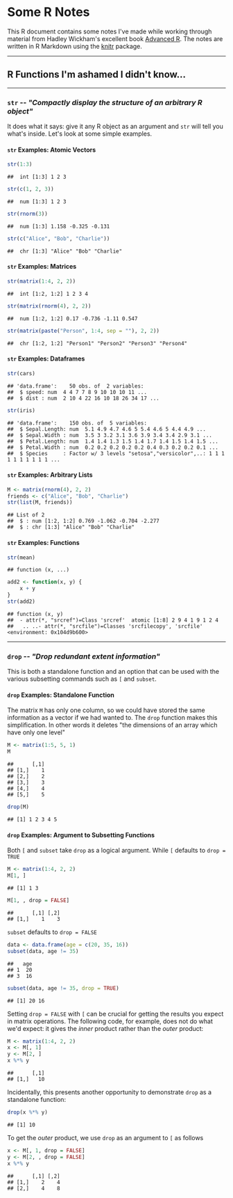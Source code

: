 # Some R Notes

This R document contains some notes I've made while working through material from Hadley Wickham's excellent book [Advanced R](http://adv-r.had.co.nz/). 
The notes are written in R Markdown using the [knitr](http://yihui.name/knitr) package. 

----

## R Functions I'm ashamed I didn't know...

----

### `str`  -- *"Compactly display the structure of an arbitrary R object"*
It does what it says: give it any R object as an argument and `str` will tell you what's inside. Let's look at some simple examples.
#### `str` Examples: Atomic Vectors

```r
str(1:3)
```

```
##  int [1:3] 1 2 3
```

```r
str(c(1, 2, 3))
```

```
##  num [1:3] 1 2 3
```

```r
str(rnorm(3))
```

```
##  num [1:3] 1.158 -0.325 -0.131
```

```r
str(c("Alice", "Bob", "Charlie"))
```

```
##  chr [1:3] "Alice" "Bob" "Charlie"
```

#### `str` Examples: Matrices

```r
str(matrix(1:4, 2, 2))
```

```
##  int [1:2, 1:2] 1 2 3 4
```

```r
str(matrix(rnorm(4), 2, 2))
```

```
##  num [1:2, 1:2] 0.17 -0.736 -1.11 0.547
```

```r
str(matrix(paste("Person", 1:4, sep = ""), 2, 2))
```

```
##  chr [1:2, 1:2] "Person1" "Person2" "Person3" "Person4"
```

#### `str` Examples: Dataframes

```r
str(cars)
```

```
## 'data.frame':	50 obs. of  2 variables:
##  $ speed: num  4 4 7 7 8 9 10 10 10 11 ...
##  $ dist : num  2 10 4 22 16 10 18 26 34 17 ...
```

```r
str(iris)
```

```
## 'data.frame':	150 obs. of  5 variables:
##  $ Sepal.Length: num  5.1 4.9 4.7 4.6 5 5.4 4.6 5 4.4 4.9 ...
##  $ Sepal.Width : num  3.5 3 3.2 3.1 3.6 3.9 3.4 3.4 2.9 3.1 ...
##  $ Petal.Length: num  1.4 1.4 1.3 1.5 1.4 1.7 1.4 1.5 1.4 1.5 ...
##  $ Petal.Width : num  0.2 0.2 0.2 0.2 0.2 0.4 0.3 0.2 0.2 0.1 ...
##  $ Species     : Factor w/ 3 levels "setosa","versicolor",..: 1 1 1 1 1 1 1 1 1 1 ...
```


#### `str` Examples: Arbitrary Lists

```r
M <- matrix(rnorm(4), 2, 2)
friends <- c("Alice", "Bob", "Charlie")
str(list(M, friends))
```

```
## List of 2
##  $ : num [1:2, 1:2] 0.769 -1.062 -0.704 -2.277
##  $ : chr [1:3] "Alice" "Bob" "Charlie"
```

#### `str` Examples: Functions

```r
str(mean)
```

```
## function (x, ...)
```

```r
add2 <- function(x, y) {
    x + y
}
str(add2)
```

```
## function (x, y)  
##  - attr(*, "srcref")=Class 'srcref'  atomic [1:8] 2 9 4 1 9 1 2 4
##   .. ..- attr(*, "srcfile")=Classes 'srcfilecopy', 'srcfile' <environment: 0x104d9b600>
```

----

### `drop`  -- *"Drop redundant extent information"*

This is both a standalone function and an option that can be used with the various subsetting commands such as `[` and `subset`. 

#### `drop` Examples: Standalone Function
The matrix `M` has only one column, so we could have stored the same information as a vector if we had wanted to. The `drop` function makes this simplification. In other words it deletes "the dimensions of an array which have only one level"

```r
M <- matrix(1:5, 5, 1)
M
```

```
##      [,1]
## [1,]    1
## [2,]    2
## [3,]    3
## [4,]    4
## [5,]    5
```

```r
drop(M)
```

```
## [1] 1 2 3 4 5
```


#### `drop` Examples: Argument to Subsetting Functions
Both `[` and `subset` take `drop` as a logical argument. While `[` defaults to `drop = TRUE`

```r
M <- matrix(1:4, 2, 2)
M[1, ]
```

```
## [1] 1 3
```

```r
M[1, , drop = FALSE]
```

```
##      [,1] [,2]
## [1,]    1    3
```

`subset` defaults to `drop = FALSE`

```r
data <- data.frame(age = c(20, 35, 16))
subset(data, age != 35)
```

```
##   age
## 1  20
## 3  16
```

```r
subset(data, age != 35, drop = TRUE)
```

```
## [1] 20 16
```

Setting `drop = FALSE` with `[` can be crucial for getting the results you expect in matrix operations. The following code, for example, does not do what we'd expect: it gives the *inner* product rather than the *outer* product:

```r
M <- matrix(1:4, 2, 2)
x <- M[, 1]
y <- M[2, ]
x %*% y
```

```
##      [,1]
## [1,]   10
```

Incidentally, this presents another opportunity to demonstrate `drop` as a standalone function:

```r
drop(x %*% y)
```

```
## [1] 10
```

To get the *outer* product, we use `drop` as an argument to `[` as follows

```r
x <- M[, 1, drop = FALSE]
y <- M[2, , drop = FALSE]
x %*% y
```

```
##      [,1] [,2]
## [1,]    2    4
## [2,]    4    8
```

